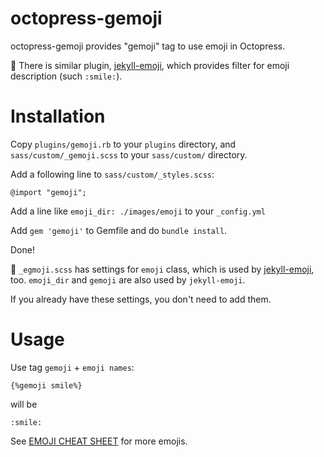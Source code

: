octopress-gemoji
================

octopress-gemoji provides "gemoji" tag to use emoji in Octopress.

:memo:
There is similar plugin, [jekyll-emoji](https://github.com/chriskempson/jekyll-emoji), which provides filter for emoji description (such `:smile:`).

# Installation

Copy `plugins/gemoji.rb` to your `plugins` directory,
and `sass/custom/_gemoji.scss` to your `sass/custom/` directory.

Add a following line to `sass/custom/_styles.scss`:

    @import "gemoji";

Add a line like `emoji_dir: ./images/emoji` to your `_config.yml`

Add `gem 'gemoji'` to Gemfile and do `bundle install`.

Done!

:memo: `_egmoji.scss` has settings for `emoji` class, which is used by [jekyll-emoji](https://github.com/chriskempson/jekyll-emoji), too.
`emoji_dir` and `gemoji` are also used by `jekyll-emoji`.

If you already have these settings, you don't need to add them.

# Usage
Use tag `gemoji` + `emoji names`:

    {%gemoji smile%}
will be

    :smile:

See [EMOJI CHEAT SHEET](http://www.emoji-cheat-sheet.com/) for more emojis.
